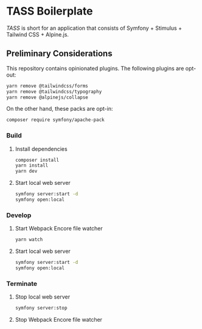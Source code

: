 # TASS Boilerplate

_TASS_ is short for an application that consists of Symfony + Stimulus + Tailwind CSS + Alpine.js. 

## Preliminary Considerations

This repository contains opinionated plugins. The following plugins are opt-out:
```sh
yarn remove @tailwindcss/forms
yarn remove @tailwindcss/typography
yarn remove @alpinejs/collapse
```

On the other hand, these packs are opt-in:
```sh
composer require symfony/apache-pack
```

### Build

1. Install dependencies
   ```sh
   composer install
   yarn install
   yarn dev
   ```
2. Start local web server
   ```sh
   symfony server:start -d
   symfony open:local
   ```

### Develop
1. Start Webpack Encore file watcher
   ```sh
   yarn watch
   ```
2. Start local web server
   ```sh
   symfony server:start -d
   symfony open:local
   ```

### Terminate

1. Stop local web server
   ```sh
   symfony server:stop
   ```
2. Stop Webpack Encore file watcher